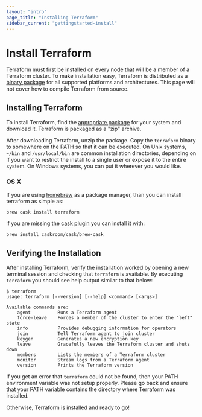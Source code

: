 ```yaml
---
layout: "intro"
page_title: "Installing Terraform"
sidebar_current: "gettingstarted-install"
---
```


# Install Terraform

Terraform must first be installed on every node that will be a member of a
Terraform cluster. To make installation easy, Terraform is distributed as a
[binary package](/downloads.html) for all supported platforms and
architectures. This page will not cover how to compile Terraform from
source.

## Installing Terraform

To install Terraform, find the [appropriate package](/downloads.html) for
your system and download it. Terraform is packaged as a "zip" archive.

After downloading Terraform, unzip the package. Copy the `terraform` binary to
somewhere on the PATH so that it can be executed. On Unix systems,
`~/bin` and `/usr/local/bin` are common installation directories,
depending on if you want to restrict the install to a single user or
expose it to the entire system. On Windows systems, you can put it wherever
you would like.

### OS X

If you are using [homebrew](http://brew.sh/#install) as a package manager,
than you can install terraform as simple as:
```
brew cask install terraform
```

if you are missing the [cask plugin](http://caskroom.io/) you can install it with:
```
brew install caskroom/cask/brew-cask
```

## Verifying the Installation

After installing Terraform, verify the installation worked by opening a new
terminal session and checking that `terraform` is available. By executing
`terraform` you should see help output similar to that below:

```
$ terraform
usage: terraform [--version] [--help] <command> [<args>]

Available commands are:
    agent          Runs a Terraform agent
    force-leave    Forces a member of the cluster to enter the "left" state
    info           Provides debugging information for operators
    join           Tell Terraform agent to join cluster
    keygen         Generates a new encryption key
    leave          Gracefully leaves the Terraform cluster and shuts down
    members        Lists the members of a Terraform cluster
    monitor        Stream logs from a Terraform agent
    version        Prints the Terraform version
```

If you get an error that `terraform` could not be found, then your PATH
environment variable was not setup properly. Please go back and ensure
that your PATH variable contains the directory where Terraform was installed.

Otherwise, Terraform is installed and ready to go!
